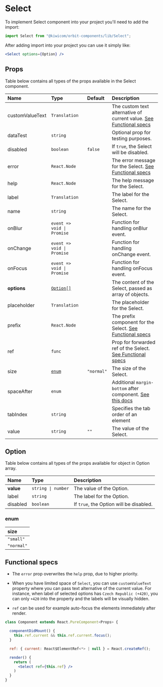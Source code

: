 # Select
To implement Select component into your project you'll need to add the import:
```jsx
import Select from "@kiwicom/orbit-components/lib/Select";
```
After adding import into your project you can use it simply like:
```jsx
<Select options={Option} />
```
## Props
Table below contains all types of the props available in the Select component.

| Name              | Type                              | Default    | Description                      |
| :---------------- | :-------------------------------- | :--------- | :------------------------------- |
| customValueText   | `Translation`                     |            | The custom text alternative of current value. [See Functional specs](#functional-specs)
| dataTest          | `string`                          |            | Optional prop for testing purposes.
| disabled          | `boolean`                         | `false`    | If `true`, the Select will be disabled.
| error             | `React.Node`                      |            | The error message for the Select. [See Functional specs](#functional-specs)
| help              | `React.Node`                      |            | The help message for the Select.
| label             | `Translation`                     |            | The label for the Select.
| name              | `string`                          |            | The name for the Select.
| onBlur            | `event => void \| Promise`        |            | Function for handling onBlur event.
| onChange          | `event => void \| Promise`        |            | Function for handling onChange event.
| onFocus           | `event => void \| Promise`        |            | Function for handling onFocus event.
| **options**       | [`Option[]`](#option)             |            | The content of the Select, passed as array of objects.
| placeholder       | `Translation`                     |            | The placeholder for the Select. 
| prefix            | `React.Node`                      |            | The prefix component for the Select. [See Functional specs](#functional-specs)
| ref               | `func`                            |            | Prop for forwarded ref of the Select. [See Functional specs](#functional-specs)
| size              | [`enum`](#enum)                   | `"normal"` | The size of the Select.
| spaceAfter        | `enum`                            |            | Additional `margin-bottom` after component. [See this docs](https://github.com/kiwicom/orbit-components/tree/master/src/common/getSpacingToken)
| tabIndex          | `string`                          |            | Specifies the tab order of an element
| value             | `string`                          | `""`       | The value of the Select.

## Option
Table below contains all types of the props available for object in Option array.

| Name         | Type               | Description                      |
| :----------- | :----------------- | :------------------------------- |
| **value**    | `string \| number` | The value of the Option.
| label        | `string`           | The label for the Option.
| disabled     | `boolean`          | If `true`, the Option will be disabled.
  
### enum

| size       |
| :--------- |
| `"small"`  |
| `"normal"` |

## Functional specs
* The `error` prop overwrites the `help` prop, due to higher priority.

* When you have limited space of `Select`, you can use `customValueText` property where you can pass text alternative of the current value. For instance, when label of selected options has `Czech Republic (+420)`, you can only `+420` into the property and the labels will be visually hidden.

* `ref` can be used for example auto-focus the elements immediately after render.
```jsx
class Component extends React.PureComponent<Props> {

  componentDidMount() {
    this.ref.current && this.ref.current.focus();
  }

  ref: { current: React$ElementRef<*> | null } = React.createRef();

  render() {
    return (
      <Select ref={this.ref} />
    )
  }
}
```



